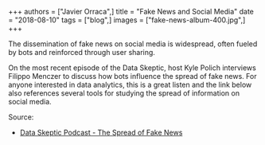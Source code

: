 +++
authors = ["Javier Orraca",]
title = "Fake News and Social Media"
date = "2018-08-10"
tags = ["blog",]
images = ["fake-news-album-400.jpg",]
+++

The dissemination of fake news on social media is widespread, often fueled by bots and reinforced through user sharing.
<!--more-->
On the most recent episode of the Data Skeptic, host Kyle Polich interviews Filippo Menczer to discuss how bots influence the spread of fake news. For anyone interested in data analytics, this is a great listen and the link below also references several tools for studying the spread of information on social media.

Source:

* [Data Skeptic Podcast - The Spread of Fake News](https://dataskeptic.com/blog/episodes/2018/the-spread-of-fake-news)
